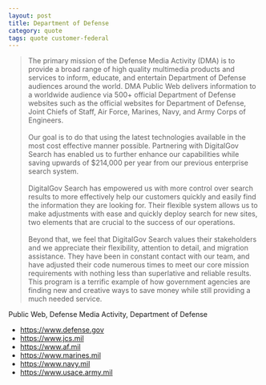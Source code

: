 ```yaml
---
layout: post
title: Department of Defense
category: quote
tags: quote customer-federal
---
```


> The primary mission of the Defense Media Activity (DMA) is to provide a broad range of high quality multimedia products and services to inform, educate, and entertain Department of Defense audiences around the world. DMA Public Web delivers information to a worldwide audience via 500+ official Department of Defense websites such as the official websites for Department of Defense, Joint Chiefs of Staff, Air Force, Marines, Navy, and Army Corps of Engineers.  
> &nbsp;  
> Our goal is to do that using the latest technologies available in the most cost effective manner possible. Partnering with DigitalGov Search has enabled us to further enhance our capabilities while saving upwards of $214,000 per year from our previous enterprise search system.  
> &nbsp;  
> DigitalGov Search has empowered us with more control over search results to more effectively help our customers quickly and easily find the information they are looking for. Their flexible system allows us to make adjustments with ease and quickly deploy search for new sites, two elements that are crucial to the success of our operations.  
> &nbsp;  
> Beyond that, we feel that DigitalGov Search values their stakeholders and we appreciate their flexibility, attention to detail, and migration assistance. They have been in constant contact with our team, and have adjusted their code numerous times to meet our core mission requirements with nothing less than superlative and reliable results. This program is a terrific example of how government agencies are finding new and creative ways to save money while still providing a much needed service.  

Public Web, Defense Media Activity, Department of Defense  

* <https://www.defense.gov>  
* <https://www.jcs.mil>  
* <https://www.af.mil>  
* <https://www.marines.mil>  
* <https://www.navy.mil>  
* <https://www.usace.army.mil>  